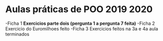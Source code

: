 # Aulas práticas de POO 2019 2020
-Ficha 1
  **Exercicios parte dois (pergunta 1 a pergunta 7 feita)**
-Ficha 2
  Exercicio do Euromilhoes feito
-Ficha 3 
  Exercicios feitos na 3a e 4a aula terminados

                     


